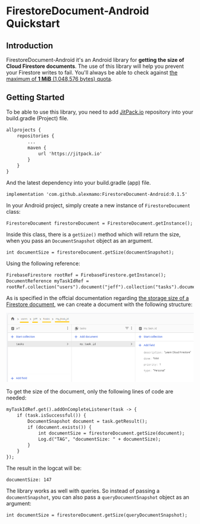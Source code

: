 # FirestoreDocument-Android Quickstart

## Introduction

FirestoreDocument-Android it's an Android library for **getting the size of Cloud Firestore documents**. The use of this library will help you prevent your Firestore writes to fail. You'll always be able to check against [the maximum of **1 MiB** (1,048,576 bytes) quota](https://firebase.google.com/docs/firestore/quotas#collections_documents_and_fields).

## Getting Started

To be able to use this library, you need to add [JitPack.io](https://jitpack.io/) repository into your build.gradle (Project) file.

    allprojects {
        repositories {
            ...
            maven {
                url 'https://jitpack.io'
            }
        }
    }

And the latest dependency into your build.gradle (app) file.

    implementation 'com.github.alexmamo:FirestoreDocument-Android:0.1.5'
    
In your Android project, simply create a new instance of `FirestoreDocument` class:

    FirestoreDocument firestoreDocument = FirestoreDocument.getInstance();
    
Inside this class, there is a `getSize()` method which will return the size, when you pass an `DocumentSnapshot` object as an argument.

    int documentSize = firestoreDocument.getSize(documentSnapshot);
    
Using the following reference:

    FirebaseFirestore rootRef = FirebaseFirestore.getInstance();
    DocumentReference myTaskIdRef = rootRef.collection("users").document("jeff").collection("tasks").document("my_task_id");
    
As is specified in the offcial documentation regarding [the storage size of a Firestore document](https://firebase.google.com/docs/firestore/storage-size), we can create a document with the following structure:

![Firestore Document Structure](doc_structure.png)

To get the size of the document, only the following lines of code are needed:

    myTaskIdRef.get().addOnCompleteListener(task -> {
        if (task.isSuccessful()) {
            DocumentSnapshot document = task.getResult();
            if (document.exists()) {
                int documentSize = firestoreDocument.getSize(document);
                Log.d("TAG", "documentSize: " + documentSize);
            }
        }
    });
    
The result in the logcat will be:

    documentSize: 147
    
The library works as well with queries. So instead of passing a `documentSnapshot`, you can also pass a `queryDocumentSnapshot` object as an argument:

    int documentSize = firestoreDocument.getSize(queryDocumentSnapshot);
